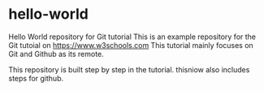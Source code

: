 # hello-world
Hello World repository for Git tutorial
This is an example repository for the Git tutoial on https://www.w3schools.com
This tutorial mainly focuses on Git and Github as its remote.

This repository is built step by step in the tutorial.
thisniow also includes steps for github.
